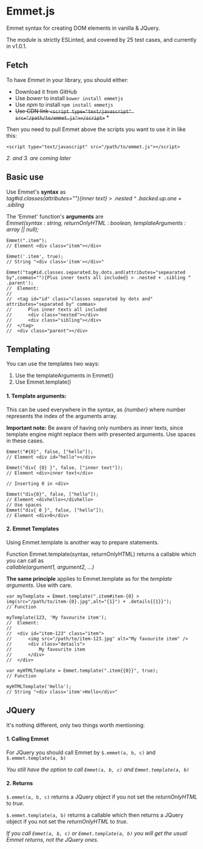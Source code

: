 # Emmet.js
Emmet syntax for creating DOM elements in vanilla &amp; JQuery.

The module is strictly ESLinted, and covered by 25 test cases, and currently in v1.0.1.

## Fetch
To have *Emmet* in your library, you should either:

- Download it from GitHub
- Use *bower* to install `bower install emmetjs`
- Use *npm* to install `npm install emmetjs`
- ~~Use CDN link `<script type="text/javascript" src="/path/to/emmet.js"></script>`~~ *

Then you need to pull Emmet above the scripts you want to use it in like this:
```
<script type="text/javascript" src="/path/to/emmet.js"></script>
```

*2. and 3. are coming later*

## Basic use
Use Emmet's **syntax** as<br>
*tag#id.classes(attributes=""){inner text} > .nested ^ .backed.up.one + .sibling*

The 'Emmet' function's **arguments** are<br>
*Emmet(syntax : string, returnOnlyHTML : boolean, templateArguments : array || null);*

```
Emmet(".item");
// Element <div class="item"></div>

Emmet('.item', true);
// String "<div class='item'></div>"

Emmet("tag#id.classes.separated.by.dots.and(attributes="sepearated by",commas=""){Plus inner texts all included} > .nested + .sibling ^ .parent');
//  Element:
//
//  <tag id="id" class="classes separated by dots and" attributes="separated by" commas>
//      Plus inner texts all included
//      <div class="nested"></div>
//      <div class="sibling"></div>
//  </tag>
//  <div class="parent"></div>

```

## Templating
You can use the templates two ways:

1. Use the templateArguments in Emmet()
2. Use Emmet.template()

#### 1. Template arguments:
This can be used everywhere in the syntax, as *{number}* where number represents the index of the arguments array.

**Important note:** Be aware of having only numbers as inner texts, since template engine might replace them with presented arguments.
Use spaces in these cases.
 
```
Emmet("#{0}", false, ["hello"]);
// Element <div id="hello"></div>

Emmet("div{ {0} }", false, ["inner text"]);
// Element <div>inner text</div>

// Inserting 0 in <div>

Emmet("div{0}", false, ["hello"]);
// Element <divhello></divhello>
// Use spaces
Emmet("div{ 0 }", false, ["hello"]);
// Element <div>0</div>

```

#### 2. Emmet Templates
Using Emmet.template is another way to prepare statements.

Function Emmet.template(syntax, returnOnlyHTML) returns a callable which you can call as<br>
*callable(argument1, argument2, ...)*

**The same principle** applies to Emmet.template as for the *template arguments*. Use with care.

```
var myTemplate = Emmet.template(".item#item-{0} > img(src="/path/to/item-{0}.jpg",alt="{1}") + .details{{1}}");
// Function

myTemplate(123, 'My favourite item');
//  Element:
//
//  <div id="item-123" class="item">
//      <img src="/path/to/item-123.jpg" alt="My favourite item" />
//      <div class="details">
//          My favourite item
//      </div>
//  </div>

var myHTMLTemplate = Emmet.template(".item{{0}}", true);
// Function

myHTMLTemplate('Hello');
// String "<div class='item'>Hello</div>"

```

## JQuery
It's nothing different, only two things worth mentioning:

#### 1. Calling Emmet
For JQuery you should call Emmet by `$.emmet(a, b, c)` and `$.emmet.template(a, b)`

*You still have the option to call `Emmet(a, b, c)` and `Emmet.template(a, b)`*

#### 2. Returns
`$.emmet(a, b, c)` returns a JQuery object if you not set the *returnOnlyHTML* to *true*.

`$.emmet.template(a, b)` returns a callable which then returns a JQuery object if you not set the *returnOnlyHTML* to *true*.

*If you call `Emmet(a, b, c)` or `Emmet.template(a, b)` you will get the usual Emmet returns, not the JQuery ones.*
